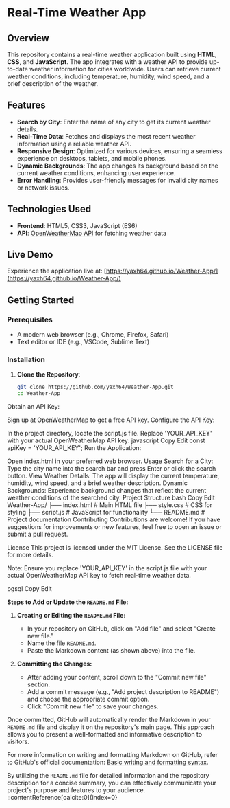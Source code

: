 # Real-Time Weather App

## Overview

This repository contains a real-time weather application built using **HTML**, **CSS**, and **JavaScript**. The app integrates with a weather API to provide up-to-date weather information for cities worldwide. Users can retrieve current weather conditions, including temperature, humidity, wind speed, and a brief description of the weather.

## Features

- **Search by City**: Enter the name of any city to get its current weather details.
- **Real-Time Data**: Fetches and displays the most recent weather information using a reliable weather API.
- **Responsive Design**: Optimized for various devices, ensuring a seamless experience on desktops, tablets, and mobile phones.
- **Dynamic Backgrounds**: The app changes its background based on the current weather conditions, enhancing user experience.
- **Error Handling**: Provides user-friendly messages for invalid city names or network issues.

## Technologies Used

- **Frontend**: HTML5, CSS3, JavaScript (ES6)
- **API**: [OpenWeatherMap API](https://openweathermap.org/api) for fetching weather data

## Live Demo

Experience the application live at: [https://yaxh64.github.io/Weather-App/](https://yaxh64.github.io/Weather-App/)

## Getting Started

### Prerequisites

- A modern web browser (e.g., Chrome, Firefox, Safari)
- Text editor or IDE (e.g., VSCode, Sublime Text)

### Installation

1. **Clone the Repository**:
   ```bash
   git clone https://github.com/yaxh64/Weather-App.git
   cd Weather-App
Obtain an API Key:

Sign up at OpenWeatherMap to get a free API key.
Configure the API Key:

In the project directory, locate the script.js file.
Replace 'YOUR_API_KEY' with your actual OpenWeatherMap API key:
javascript
Copy
Edit
const apiKey = 'YOUR_API_KEY';
Run the Application:

Open index.html in your preferred web browser.
Usage
Search for a City: Type the city name into the search bar and press Enter or click the search button.
View Weather Details: The app will display the current temperature, humidity, wind speed, and a brief weather description.
Dynamic Backgrounds: Experience background changes that reflect the current weather conditions of the searched city.
Project Structure
bash
Copy
Edit
Weather-App/
├── index.html      # Main HTML file
├── style.css       # CSS for styling
├── script.js       # JavaScript for functionality
└── README.md       # Project documentation
Contributing
Contributions are welcome! If you have suggestions for improvements or new features, feel free to open an issue or submit a pull request.

License
This project is licensed under the MIT License. See the LICENSE file for more details.

Note: Ensure you replace 'YOUR_API_KEY' in the script.js file with your actual OpenWeatherMap API key to fetch real-time weather data.

pgsql
Copy
Edit


**Steps to Add or Update the `README.md` File:**

1. **Creating or Editing the `README.md` File:**
   - In your repository on GitHub, click on "Add file" and select "Create new file."
   - Name the file `README.md`.
   - Paste the Markdown content (as shown above) into the file.

2. **Committing the Changes:**
   - After adding your content, scroll down to the "Commit new file" section.
   - Add a commit message (e.g., "Add project description to README") and choose the appropriate commit option.
   - Click "Commit new file" to save your changes.

Once committed, GitHub will automatically render the Markdown in your `README.md` file and display it on the repository's main page. This approach allows you to present a well-formatted and informative description to visitors.

For more information on writing and formatting Markdown on GitHub, refer to GitHub's official documentation: [Basic writing and formatting syntax](https://docs.github.com/en/get-started/writing-on-github/getting-started-with-writing-and-formatting-on-github/basic-writing-and-formatting-syntax).

By utilizing the `README.md` file for detailed information and the repository description for a concise summary, you can effectively communicate your project's purpose and features to your audience.
::contentReference[oaicite:0]{index=0}
 







